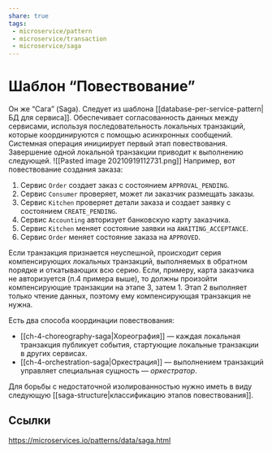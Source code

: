 ```yaml
---
share: true
tags:
 - microservice/pattern
 - microservice/transaction
 - microservice/saga
---
```

# Шаблон “Повествование”
Он же “Сага” (Saga). Следует из шаблона [[database-per-service-pattern|БД для сервиса]].
Обеспечивает согласованность данных между сервисами, используя последовательность локальных транзакций, которые координируются с помощью асинхронных сообщений.
Системная операция инициирует первый этап повествования. Завершение одной локальной транзакции приводит к выполнению следующей. 
![[Pasted image 20210919112731.png]]
Например, вот повествование создания заказа:
1. Сервис `Order` создает заказ с состоянием `APPROVAL_PENDING`.
2. Сервис `Consumer` проверяет, может ли заказчик размещать заказы.
3. Сервис `Kitchen` проверяет детали заказа и создает заявку с состоянием `CREATE_PENDING`.
4. Сервис `Accounting` авторизует банковскую карту заказчика.
5. Сервис `Kitchen` меняет состояние заявки на `AWAITING_ACCEPTANCE`.
6. Сервис `Order` меняет состояние заказа на `APPROVED`.

Если транзакция признается неуспешной, происходит серия компенсирующих локальных транзакций, выполняемых в обратном порядке и откатывающих всю серию. Если, примеру, карта заказчика не авторизуется (п.4 примера выше), то должны произойти компенсирующие транзакции на этапе 3, затем 1. Этап 2 выполняет только чтение данных, поэтому ему компенсирующая транзакция не нужна.

Есть два способа координации повествования:
- [[ch-4-choreography-saga|Хореография]] — каждая локальная транзакция публикует события, стартующие локальные транзакции в других сервисах. 
- [[ch-4-orchestration-saga|Оркестрация]] — выполнением транзакций управляет специальная сущность — *оркестратор*.

Для борьбы с недостаточной изолированностью нужно иметь в виду следующую [[saga-structure|классификацию этапов повествования]].

## Ссылки
https://microservices.io/patterns/data/saga.html